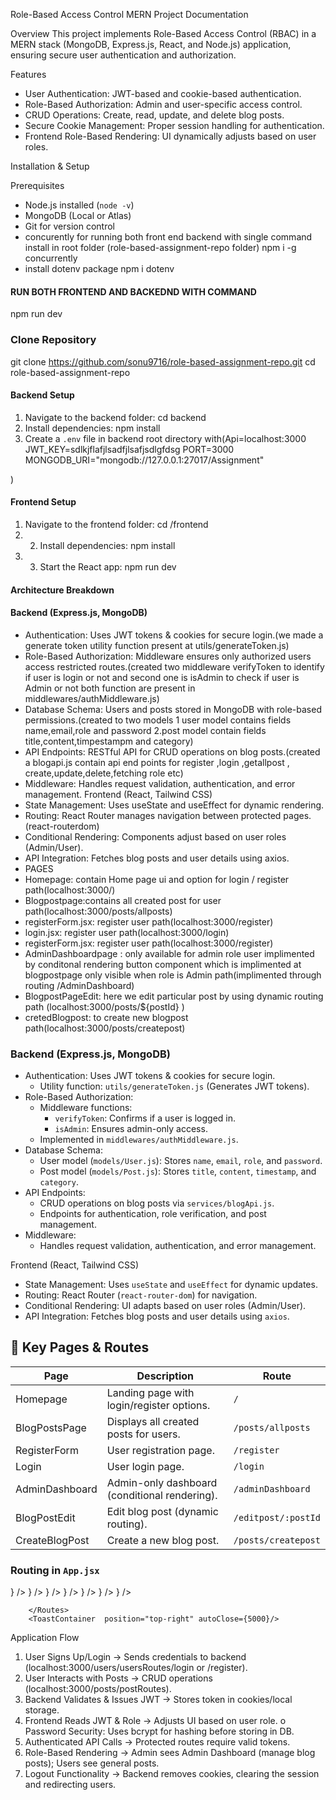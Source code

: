 ﻿Role-Based Access Control MERN Project Documentation

 Overview
This project implements Role-Based Access Control (RBAC) in a MERN stack (MongoDB, Express.js, React, and Node.js) application, ensuring secure user authentication and authorization.

 Features
- User Authentication: JWT-based and cookie-based authentication.
- Role-Based Authorization: Admin and user-specific access control.
- CRUD Operations: Create, read, update, and delete blog posts.
- Secure Cookie Management: Proper session handling for authentication.
- Frontend Role-Based Rendering: UI dynamically adjusts based on user roles.

 Installation & Setup

 Prerequisites
- Node.js installed (`node -v`)
- MongoDB (Local or Atlas)
- Git for version control
- concurently for running both front end backend with single command install in root folder (role-based-assignment-repo folder) npm i -g concurrently
- install dotenv package npm i dotenv
#### RUN BOTH FRONTEND AND BACKEDND WITH COMMAND 
npm run dev
### Clone Repository
git clone https://github.com/sonu9716/role-based-assignment-repo.git
cd role-based-assignment-repo




#### Backend Setup
1.	Navigate to the backend folder: cd backend
2.	 Install dependencies:  npm install
3.	 Create a `.env` file in backend root directory with(Api=localhost:3000
JWT_KEY=sdlkjflafjlsadfjlsafjsdlgfdsg
PORT=3000
MONGODB_URI="mongodb://127.0.0.1:27017/Assignment"

)


#### Frontend Setup 
1.	Navigate to the frontend folder: cd /frontend
2.	2. Install dependencies: npm install
3.	3. Start the React app: npm run dev

#### Architecture Breakdown

#### Backend (Express.js, MongoDB)
- Authentication: Uses JWT tokens & cookies for secure login.(we made a generate token utility function present at utils/generateToken.js)
- Role-Based Authorization: Middleware ensures only authorized users access restricted routes.(created two middleware verifyToken to identify if user is login or not and second one is isAdmin to check if user is Admin or not both function are present in middlewares/authMiddleware.js)
- Database Schema: Users and posts stored in MongoDB with role-based permissions.(created to two models 1 user model contains fields name,email,role and password 
2.post model contain fields title,content,timpestampm and category)
- API Endpoints: RESTful API for CRUD operations on blog posts.(created a blogapi.js contain api end points for register ,login ,getallpost , create,update,delete,fetching role etc)
- Middleware: Handles request validation, authentication, and error management.
Frontend (React, Tailwind CSS)
- State Management: Uses useState and useEffect for dynamic rendering.
- Routing: React Router manages navigation between protected pages.(react-routerdom)
- Conditional Rendering: Components adjust based on user roles (Admin/User).
- API Integration: Fetches blog posts and user details using axios.
-  PAGES
- Homepage: contain Home page ui and option for login /  register  path(localhost:3000/)
- Blogpostpage:contains all created post for user path(localhost:3000/posts/allposts)
- registerForm.jsx: register user path(localhost:3000/register)
- login.jsx: register user path(localhost:3000/login)
- registerForm.jsx: register user path(localhost:3000/register)
- AdminDashboardpage : only available for admin role user implimented by conditonal rendering button component which is implimented at blogpostpage only visible when role is Admin path(implimented through routing /AdminDashboard)
- BlogpostPageEdit: here we edit  particular post by using dynamic routing path (localhost:3000/posts/${postId} )
- cretedBlogpost: to create new blogpost  path(localhost:3000/posts/createpost)


### Backend (Express.js, MongoDB)
- Authentication: Uses JWT tokens & cookies for secure login.
  - Utility function: `utils/generateToken.js` (Generates JWT tokens).
- Role-Based Authorization:
  - Middleware functions:
    - `verifyToken`: Confirms if a user is logged in.
    - `isAdmin`: Ensures admin-only access.
  - Implemented in `middlewares/authMiddleware.js`.
- Database Schema:
  - User model (`models/User.js`): Stores `name`, `email`, `role`, and `password`.
  - Post model (`models/Post.js`): Stores `title`, `content`, `timestamp`, and `category`.
- API Endpoints:
  - CRUD operations on blog posts via `services/blogApi.js`.
  - Endpoints for authentication, role verification, and post management.
- Middleware:
  - Handles request validation, authentication, and error management.

 Frontend (React, Tailwind CSS)
- State Management: Uses `useState` and `useEffect` for dynamic updates.
- Routing: React Router (`react-router-dom`) for navigation.
- Conditional Rendering: UI adapts based on user roles (Admin/User).
- API Integration: Fetches blog posts and user details using `axios`.

## 📌 Key Pages & Routes
| Page | Description | Route |
|------|------------|-------|
| Homepage | Landing page with login/register options. | `/` |
| BlogPostsPage | Displays all created posts for users. | `/posts/allposts` |
| RegisterForm | User registration page. | `/register` |
| Login | User login page. | `/login` |
| AdminDashboard | Admin-only dashboard (conditional rendering). | `/adminDashboard` |
| BlogPostEdit | Edit blog post (dynamic routing). | `/editpost/:postId` |
| CreateBlogPost | Create a new blog post. | `/posts/createpost` |

### Routing in `App.jsx`
 <Routes>
        <Route path="/register" element={<RegisterForm />} />
        <Route path="/login" element={<LoginForm />} />
        <Route path="/blogpost" element={<BlogPostsPage />} />
        <Route path="/create" element={<CreateBlogPost />} />
        <Route path="/" element={<HomePage />} />
        <Route path="/admin" element={<AdminDashboard />} />
        <Route path="/editpost/:postId" element={<BlogPostEdit />} />




        </Routes>
        <ToastContainer  position="top-right" autoClose={5000}/>
Application Flow
1.	User Signs Up/Login → Sends credentials to backend (localhost:3000/users/usersRoutes/login or /register).
2.	User Interacts with Posts → CRUD operations (localhost:3000/posts/postRoutes).
3.	Backend Validates & Issues JWT → Stores token in cookies/local storage.
4.	Frontend Reads JWT & Role → Adjusts UI based on user role.
o	Password Security: Uses bcrypt for hashing before storing in DB.
5.	Authenticated API Calls → Protected routes require valid tokens.
6.	Role-Based Rendering → Admin sees Admin Dashboard (manage blog posts); Users see general posts.
7.	Logout Functionality → Backend removes cookies, clearing the session and redirecting users.
